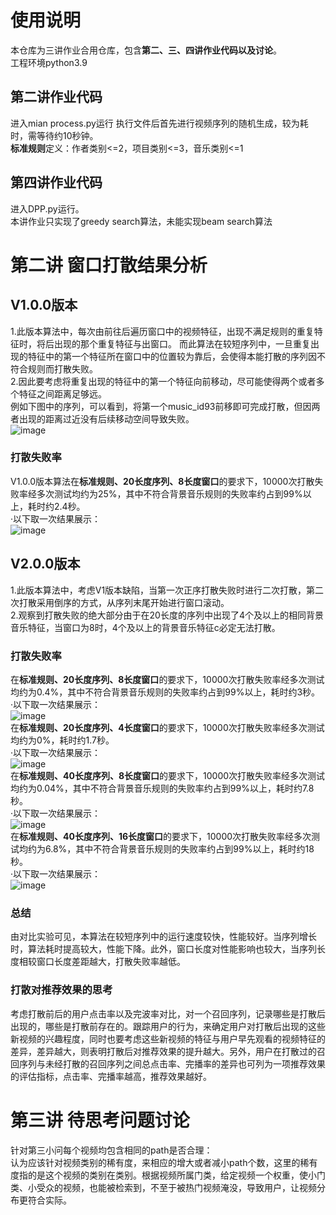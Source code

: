 # 使用说明
本仓库为三讲作业合用仓库，包含**第二、三、四讲作业代码以及讨论**。  
工程环境python3.9
## 第二讲作业代码
进入mian process.py运行
执行文件后首先进行视频序列的随机生成，较为耗时，需等待约10秒钟。  
**标准规则**定义：作者类别<=2，项目类别<=3，音乐类别<=1  
## 第四讲作业代码
进入DPP.py运行。  
本讲作业只实现了greedy search算法，未能实现beam search算法  
# 第二讲 窗口打散结果分析
## V1.0.0版本
1.此版本算法中，每次由前往后遍历窗口中的视频特征，出现不满足规则的重复特征时，将后出现的那个重复特征与出窗口。
而此算法在较短序列中，一旦重复出现的特征中的第一个特征所在窗口中的位置较为靠后，会使得本能打散的序列因不符合规则而打散失败。  
2.因此要考虑将重复出现的特征中的第一个特征向前移动，尽可能使得两个或者多个特征之间距离足够远。  
例如下图中的序列，可以看到，将第一个music_id93前移即可完成打散，但因两者出现的距离过近没有后续移动空间导致失败。  
![image](https://user-images.githubusercontent.com/55337511/170055980-5ebd27dc-8e88-4b2b-92c4-b22a8b6bc934.png)
### 打散失败率
V1.0.0版本算法在**标准规则、20长度序列、8长度窗口**的要求下，10000次打散失败率经多次测试均约为25%，其中不符合背景音乐规则的失败率约占到99%以上，耗时约2.4秒。  
·以下取一次结果展示：  
![image](https://user-images.githubusercontent.com/55337511/170638622-bba0a23c-bfdd-40fc-9a1a-b3730173daea.png)
## V2.0.0版本
1.此版本算法中，考虑V1版本缺陷，当第一次正序打散失败时进行二次打散，第二次打散采用倒序的方式，从序列末尾开始进行窗口滚动。  
2.观察到打散失败的绝大部分由于在20长度的序列中出现了4个及以上的相同背景音乐特征，当窗口为8时，4个及以上的背景音乐特征c必定无法打散。
### 打散失败率
在**标准规则、20长度序列、8长度窗口**的要求下，10000次打散失败率经多次测试均约为0.4%，其中不符合背景音乐规则的失败率约占到99%以上，耗时约3秒。  
·以下取一次结果展示：  
![image](https://user-images.githubusercontent.com/55337511/170635921-827432c7-c26a-4a06-bd36-35e8c9b5edaf.png)  
在**标准规则、20长度序列、4长度窗口**的要求下，10000次打散失败率经多次测试均约为0%，耗时约1.7秒。  
·以下取一次结果展示：  
![image](https://user-images.githubusercontent.com/55337511/171424857-5b920d8f-28d8-495e-a263-d5a974686cc0.png)  
在**标准规则、40长度序列、8长度窗口**的要求下，10000次打散失败率经多次测试均约为0.04%，其中不符合背景音乐规则的失败率约占到99%以上，耗时约7.8秒。  
·以下取一次结果展示：  
![image](https://user-images.githubusercontent.com/55337511/171426854-c7f3fd93-7668-4cfa-af63-cde5341a8713.png)  
在**标准规则、40长度序列、16长度窗口**的要求下，10000次打散失败率经多次测试均约为6.8%，其中不符合背景音乐规则的失败率约占到99%以上，耗时约18秒。  
·以下取一次结果展示：  
![image](https://user-images.githubusercontent.com/55337511/171427524-72f3892b-c434-4aec-839a-67bf48aeda8d.png)  
### 总结
由对比实验可见，本算法在较短序列中的运行速度较快，性能较好。当序列增长时，算法耗时提高较大，性能下降。此外，窗口长度对性能影响也较大，当序列长度相较窗口长度差距越大，打散失败率越低。
### 打散对推荐效果的思考
考虑打散前后的用户点击率以及完波率对比，对一个召回序列，记录哪些是打散后出现的，哪些是打散前存在的。跟踪用户的行为，来确定用户对打散后出现的这些新视频的兴趣程度，同时也要考虑这些新视频的特征与用户早先观看的视频特征的差异，差异越大，则表明打散后对推荐效果的提升越大。另外，用户在打散过的召回序列与未经打散的召回序列之间总点击率、完播率的差异也可列为一项推荐效果的评估指标，点击率、完播率越高，推荐效果越好。
# 第三讲 待思考问题讨论
针对第三小问每个视频均包含相同的path是否合理：  
认为应该针对视频类别的稀有度，来相应的增大或者减小path个数，这里的稀有度指的是这个视频的类别在类别。根据视频所属门类，给定视频一个权重，使小门类、小受众的视频，也能被检索到，不至于被热门视频淹没，导致用户，让视频分布更符合实际。
